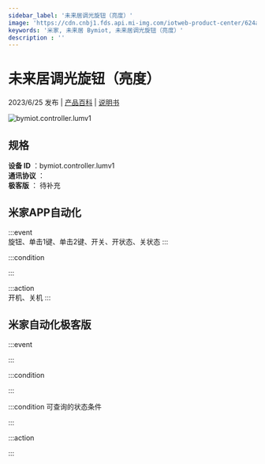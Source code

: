 ```yaml
---
sidebar_label: '未来居调光旋钮（亮度）'
image: 'https://cdn.cnbj1.fds.api.mi-img.com/iotweb-product-center/624a2903a23156ef9ae7b0cf7cbfd9f9_1680860089241.png?GalaxyAccessKeyId=AKVGLQWBOVIRQ3XLEW&Expires=9223372036854775807&Signature=PV/LvREqKZT5oFnLQps7bYvPx/k='
keywords: '米家, 未来居 Bymiot, 未来居调光旋钮（亮度）'
description : ''
---
```

# 未来居调光旋钮（亮度）

2023/6/25 发布 | [产品百科](https://home.mi.com/webapp/content/baike/product/index.html?model=bymiot.controller.lumv1/) | [说明书](https://home.mi.com/views/introduction.html?model=bymiot.controller.lumv1&region=cn)

![bymiot.controller.lumv1](https://cdn.cnbj1.fds.api.mi-img.com/iotweb-product-center/624a2903a23156ef9ae7b0cf7cbfd9f9_1680860089241.png?GalaxyAccessKeyId=AKVGLQWBOVIRQ3XLEW&Expires=9223372036854775807&Signature=PV/LvREqKZT5oFnLQps7bYvPx/k=)

## 规格  
> 
**设备 ID** ：bymiot.controller.lumv1  
**通讯协议** ：  
**极客版**  ： 待补充 


## 米家APP自动化  

:::event  
旋钮、单击1键、单击2键、开关、开状态、关状态
:::

:::condition  

:::

:::action   
开机、关机
:::

## 米家自动化极客版  

:::event  

:::

:::condition  

:::

:::condition 可查询的状态条件  

:::

:::action  

:::

        
